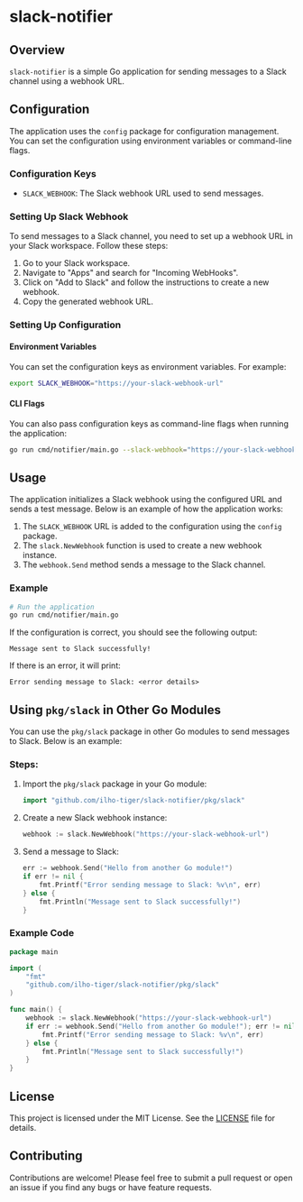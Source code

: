 # slack-notifier

## Overview

`slack-notifier` is a simple Go application for sending messages to a Slack channel using a webhook URL.

## Configuration


The application uses the `config` package for configuration management. You can set the configuration using environment variables or command-line flags.

### Configuration Keys
- `SLACK_WEBHOOK`: The Slack webhook URL used to send messages.

### Setting Up Slack Webhook

To send messages to a Slack channel, you need to set up a webhook URL in your Slack workspace. Follow these steps:

1. Go to your Slack workspace.
2. Navigate to "Apps" and search for "Incoming WebHooks".
3. Click on "Add to Slack" and follow the instructions to create a new webhook.
4. Copy the generated webhook URL.

### Setting Up Configuration

#### Environment Variables

You can set the configuration keys as environment variables. For example:

```bash
export SLACK_WEBHOOK="https://your-slack-webhook-url"
```

#### CLI Flags

You can also pass configuration keys as command-line flags when running the application:

```bash
go run cmd/notifier/main.go --slack-webhook="https://your-slack-webhook-url"
```

## Usage

The application initializes a Slack webhook using the configured URL and sends a test message. Below is an example of how the application works:

1. The `SLACK_WEBHOOK` URL is added to the configuration using the `config` package.
2. The `slack.NewWebhook` function is used to create a new webhook instance.
3. The `webhook.Send` method sends a message to the Slack channel.

### Example

```bash
# Run the application
go run cmd/notifier/main.go
```

If the configuration is correct, you should see the following output:

```
Message sent to Slack successfully!
```

If there is an error, it will print:

```
Error sending message to Slack: <error details>
```

## Using `pkg/slack` in Other Go Modules

You can use the `pkg/slack` package in other Go modules to send messages to Slack. Below is an example:

### Steps:
1. Import the `pkg/slack` package in your Go module:
   ```go
   import "github.com/ilho-tiger/slack-notifier/pkg/slack"
   ```

2. Create a new Slack webhook instance:
   ```go
   webhook := slack.NewWebhook("https://your-slack-webhook-url")
   ```

3. Send a message to Slack:
   ```go
   err := webhook.Send("Hello from another Go module!")
   if err != nil {
       fmt.Printf("Error sending message to Slack: %v\n", err)
   } else {
       fmt.Println("Message sent to Slack successfully!")
   }
   ```

### Example Code

```go
package main

import (
	"fmt"
	"github.com/ilho-tiger/slack-notifier/pkg/slack"
)

func main() {
	webhook := slack.NewWebhook("https://your-slack-webhook-url")
	if err := webhook.Send("Hello from another Go module!"); err != nil {
		fmt.Printf("Error sending message to Slack: %v\n", err)
	} else {
		fmt.Println("Message sent to Slack successfully!")
	}
}
```

## License

This project is licensed under the MIT License. See the [LICENSE](LICENSE) file for details.

## Contributing

Contributions are welcome! Please feel free to submit a pull request or open an issue if you find any bugs or have feature requests.